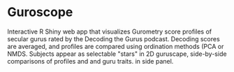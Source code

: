 # Guroscope
Interactive R Shiny web app that visualizes Gurometry score profiles of secular gurus rated by the Decoding the Gurus podcast. Decoding scores are averaged, and profiles are compared using ordination methods (PCA or NMDS. Subjects appear as selectable "stars" in 2D guruscape, side-by-side comparisons of profiles and and guru traits. in side panel.
